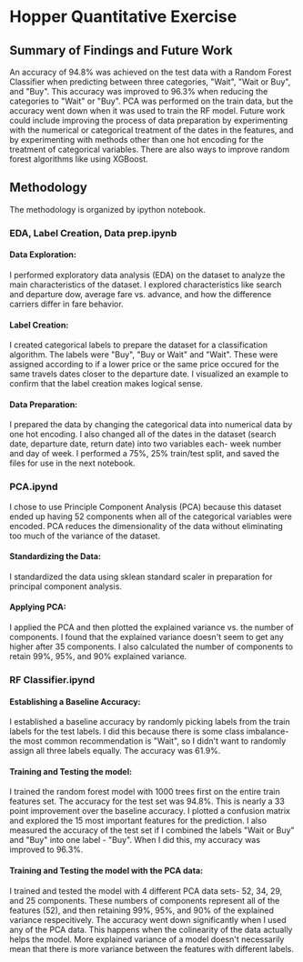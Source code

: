 # Hopper Quantitative Exercise

## Summary of Findings and Future Work
An accuracy of 94.8% was achieved on the test data with a Random Forest Classifier when predicting between three categories, "Wait", "Wait or Buy", and "Buy". This accuracy was improved to 96.3% when reducing the categories to "Wait" or "Buy". PCA was performed on the train data, but the accuracy went down when it was used to train the RF model. Future work could include improving the process of data preparation by experimenting with the numerical or categorical treatment of the dates in the features, and by experimenting with methods other than one hot encoding for the treatment of categorical variables. There are also ways to improve random forest algorithms like using XGBoost.

## Methodology
The methodology is organized by ipython notebook.

### EDA, Label Creation, Data prep.ipynb

#### Data Exploration:
I performed exploratory data analysis (EDA) on the dataset to analyze the main characteristics of the dataset. I explored characteristics like search and departure dow, average fare vs. advance, and how the difference carriers differ in fare behavior.

#### Label Creation:
I created categorical labels to prepare the dataset for a classification algorithm. The labels were "Buy", "Buy or Wait" and "Wait". These were assigned according to if a lower price or the same price occured for the same travels dates closer to the departure date. I visualized an example to confirm that the label creation makes logical sense.

#### Data Preparation:
I prepared the data by changing the categorical data into numerical data by one hot encoding. I also changed all of the dates in the dataset (search date, departure date, return date) into two variables each- week number and day of week. I performed a 75%, 25% train/test split, and saved the files for use in the next notebook.

### PCA.ipynd

I chose to use Principle Component Analysis (PCA) because this dataset ended up having 52 components when all of the categorical variables were encoded. PCA reduces the dimensionality of the data without eliminating too much of the variance of the dataset. 

#### Standardizing the Data:
I standardized the data using sklean standard scaler in preparation for principal component analysis. 

#### Applying PCA:
I applied the PCA and then plotted the explained variance vs. the number of components. I found that the explained variance doesn't seem to get any higher after 35 components. I also calculated the number of components to retain 99%, 95%, and 90% explained variance. 

### RF Classifier.ipynd

#### Establishing a Baseline Accuracy:
I established a baseline accuracy by randomly picking labels from the train labels for the test labels. I did this because there is some class imbalance- the most common recommendation is "Wait", so I didn't want to randomly assign all three labels equally. The accuracy was 61.9%.

#### Training and Testing the model:
I trained the random forest model with 1000 trees first on the entire train features set. The accuracy for the test set was 94.8%. This is nearly a 33 point improvement over the baseline accuracy. I plotted a confusion matrix and explored the 15 most important features for the prediction. I also measured the accuracy of the test set if I combined the labels "Wait or Buy" and "Buy" into one label - "Buy". When I did this, my accuracy was improved to 96.3%.

#### Training and Testing the model with the PCA data:
I trained and tested the model with 4 different PCA data sets- 52, 34, 29, and 25 components. These numbers of components represent all of the features (52), and then retaining 99%, 95%, and 90% of the explained variance respecitively. The accuracy went down significantly when I used any of the PCA data. This happens when the colinearity of the data actually helps the model. More explained variance of a model doesn't necessarily mean that there is more variance between the features with different labels.  
